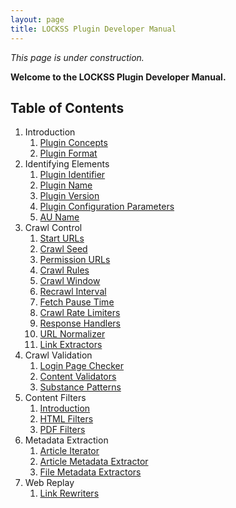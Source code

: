 ```yaml
---
layout: page
title: LOCKSS Plugin Developer Manual
---
```


*This page is under construction.*

**Welcome to the LOCKSS Plugin Developer Manual.**

## Table of Contents

1.  Introduction
    1.  [Plugin Concepts](plugin-concepts)
    1.  [Plugin Format](plugin-format)
1.  Identifying Elements
    1.  [Plugin Identifier](plugin-identifier)
    1.  [Plugin Name](plugin-name)
    1.  [Plugin Version](plugin-version)
    1.  [Plugin Configuration Parameters](plugin-parameters)
    1.  [AU Name](au-name)
1.  Crawl Control
    1.  [Start URLs](start-urls)
    1.  [Crawl Seed](crawl-seed)
    1.  [Permission URLs](permission-urls)
    1.  [Crawl Rules](crawl-rules)
    1.  [Crawl Window](crawl-window)
    1.  [Recrawl Interval](recrawl-interval)
    1.  [Fetch Pause Time](fetch-pause-time)
    1.  [Crawl Rate Limiters](crawl-rate-limiters)
    1.  [Response Handlers](response-handlers)
    1.  [URL Normalizer](url-normalizer)
    1.  [Link Extractors](link-extractors)
1.  Crawl Validation
    1.  [Login Page Checker](login-page-checker)
    1.  [Content Validators](content-validators)
    1.  [Substance Patterns](substance-patterns)
1.  Content Filters
    1.  [Introduction](content-filters)
    1.  [HTML Filters](html-filters)
    1.  [PDF Filters](pdf-filters)
1.  Metadata Extraction
    1.  [Article Iterator](article-iterator)
    1.  [Article Metadata Extractor](article-metadata-extractor)
    1.  [File Metadata Extractors](file-metadata-extractors)
1.  Web Replay
    1.  [Link Rewriters](link-rewriters)
